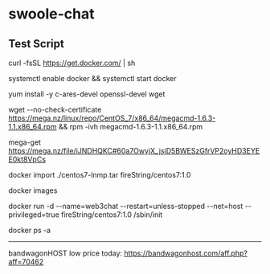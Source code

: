 # swoole-chat

Test Script
-----------------------------------------------------------------------------------------------------------------

curl -fsSL https://get.docker.com/ | sh

systemctl enable docker && systemctl start docker

yum install -y c-ares-devel openssl-devel wget

wget --no-check-certificate https://mega.nz/linux/repo/CentOS_7/x86_64/megacmd-1.6.3-1.1.x86_64.rpm && rpm -ivh megacmd-1.6.3-1.1.x86_64.rpm

mega-get https://mega.nz/file/iJNDHQKC#60a7OwyjX_jsjD5BWESzGfrVP2oyHD3EYEE0kt8VpCs

docker import  ./centos7-lnmp.tar fireString/centos7:1.0

docker images

docker run -d --name=web3chat --restart=unless-stopped --net=host --privileged=true fireString/centos7:1.0 /sbin/init

docker ps -a

-----------------------------------------------------------------------------------------------------------------

bandwagonHOST low price today:
https://bandwagonhost.com/aff.php?aff=70462
